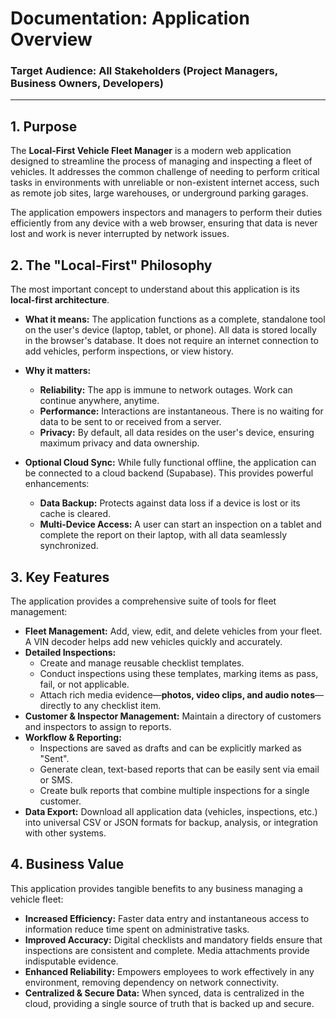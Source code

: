 # Documentation: Application Overview

### **Target Audience:** All Stakeholders (Project Managers, Business Owners, Developers)

---

## 1. Purpose

The **Local-First Vehicle Fleet Manager** is a modern web application designed to streamline the process of managing and inspecting a fleet of vehicles. It addresses the common challenge of needing to perform critical tasks in environments with unreliable or non-existent internet access, such as remote job sites, large warehouses, or underground parking garages.

The application empowers inspectors and managers to perform their duties efficiently from any device with a web browser, ensuring that data is never lost and work is never interrupted by network issues.

## 2. The "Local-First" Philosophy

The most important concept to understand about this application is its **local-first architecture**.

- **What it means:** The application functions as a complete, standalone tool on the user's device (laptop, tablet, or phone). All data is stored locally in the browser's database. It does not require an internet connection to add vehicles, perform inspections, or view history.

- **Why it matters:**
    - **Reliability:** The app is immune to network outages. Work can continue anywhere, anytime.
    - **Performance:** Interactions are instantaneous. There is no waiting for data to be sent to or received from a server.
    - **Privacy:** By default, all data resides on the user's device, ensuring maximum privacy and data ownership.

- **Optional Cloud Sync:** While fully functional offline, the application can be connected to a cloud backend (Supabase). This provides powerful enhancements:
    - **Data Backup:** Protects against data loss if a device is lost or its cache is cleared.
    - **Multi-Device Access:** A user can start an inspection on a tablet and complete the report on their laptop, with all data seamlessly synchronized.

## 3. Key Features

The application provides a comprehensive suite of tools for fleet management:

- **Fleet Management:** Add, view, edit, and delete vehicles from your fleet. A VIN decoder helps add new vehicles quickly and accurately.
- **Detailed Inspections:**
    - Create and manage reusable checklist templates.
    - Conduct inspections using these templates, marking items as pass, fail, or not applicable.
    - Attach rich media evidence—**photos, video clips, and audio notes**—directly to any checklist item.
- **Customer & Inspector Management:** Maintain a directory of customers and inspectors to assign to reports.
- **Workflow & Reporting:**
    - Inspections are saved as drafts and can be explicitly marked as "Sent".
    - Generate clean, text-based reports that can be easily sent via email or SMS.
    - Create bulk reports that combine multiple inspections for a single customer.
- **Data Export:** Download all application data (vehicles, inspections, etc.) into universal CSV or JSON formats for backup, analysis, or integration with other systems.

## 4. Business Value

This application provides tangible benefits to any business managing a vehicle fleet:

- **Increased Efficiency:** Faster data entry and instantaneous access to information reduce time spent on administrative tasks.
- **Improved Accuracy:** Digital checklists and mandatory fields ensure that inspections are consistent and complete. Media attachments provide indisputable evidence.
- **Enhanced Reliability:** Empowers employees to work effectively in any environment, removing dependency on network connectivity.
- **Centralized & Secure Data:** When synced, data is centralized in the cloud, providing a single source of truth that is backed up and secure.
